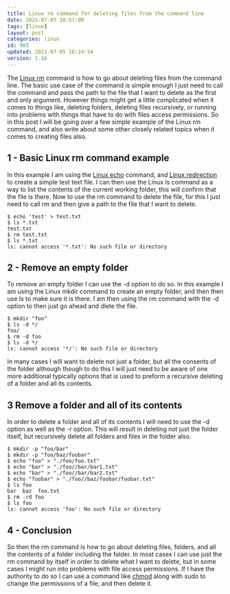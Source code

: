```yaml
---
title: Linux rm command for deleting files from the command line
date: 2021-07-05 10:57:00
tags: [linux]
layout: post
categories: linux
id: 903
updated: 2021-07-05 16:24:54
version: 1.16
---
```


The [Linux rm](https://linux.die.net/man/1/rm) command is how to go about deleting files from the command line. The basic use case of the command is simple enough I just need to call the command and pass the path to the file that I want to delete as the first and only argument. However things might get a little complicated when it comes to things like, deleting folders, deleting files recursively, or running into problems with things that have to do with files access permissions. So in this post I will be going over a few simple example of the Linux rm command, and also write about some other closely related topics when it comes to creating files also.

<!-- more -->


## 1 - Basic Linux rm command example

In this example I am using the [Linux echo](/2019/08/15/linux-echo/) command, and [Linux redirection](/2020/10/02/linux-redirection/) to create a simple test text file. I can then use the Linux ls command as a way to list the contents of the current working folder, this will confirm that the file is there. Now to use the rm command to delete the file, for this I just need to call rm and then give a path to the file that I want to delete.

```
$ echo 'test' > test.txt
$ ls *.txt
test.txt
$ rm test.txt
$ ls *.txt
ls: cannot access '*.txt': No such file or directory
```

## 2 - Remove an empty folder

To remove an empty folder I can use the -d option to do so. In this example I am using the Linux mkdir command to create an empty folder, and then then use ls to make sure it is there. I am then using the rm command with the -d option to then just go ahead and dlete the file.

```
$ mkdir "foo"
$ ls -d */
foo/
$ rm -d foo
$ ls -d */
ls: cannot access '*/': No such file or directory
```

In many cases I will want to delete not just a folder, but all the consents of the folder although though to do this I will just need to be aware of one more additional typically options that is used to preform a recursive deleting of a folder and all its contents.

## 3 Remove a folder and all of its contents

In order to delete a folder and all of its contents I will need to use the -d option as well as the -r option. This will result in deleting not just the folder itself, but recursively delete all folders and files in the folder also.

```
$ mkdir -p "foo/bar"
$ mkdir -p "foo/baz/foobar"
$ echo "foo" > "./foo/foo.txt"
$ echo "bar" > "./foo//bar/bar1.txt"
$ echo "bar" > "./foo//bar/bar2.txt"
$ echo "foobar" > "./foo//baz/foobar/foobar.txt"
$ ls foo
bar  baz  foo.txt
$ rm -rd foo
$ ls foo
ls: cannot access 'foo': No such file or directory
```

## 4 - Conclusion

So then the rm command is how to go about deleting files, folders, and all the contents of a folder including the folder. In most cases I can use just the rm command by itself in order to delete what I want to delete, but in some cases I might run into problems with file access permissions. If I have the authority to do so I can use a command like [chmod](/2020/11/13/linux-chmod/) along with sudo to change the permissions of a file, and then delete it.